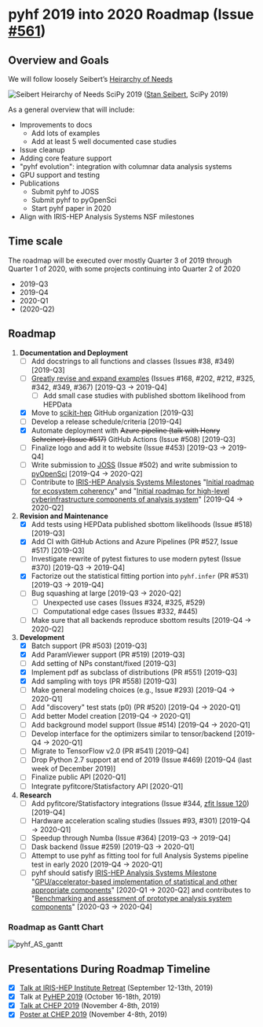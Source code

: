 # pyhf 2019 into 2020 Roadmap (Issue [#561](https://github.com/scikit-hep/pyhf/issues/561))

## Overview and Goals

We will follow loosely Seibert’s [Heirarchy of Needs](https://twitter.com/FRoscheck/status/1159158552298229763)

![Seibert Heirarchy of Needs SciPy 2019](https://pbs.twimg.com/media/EBYojw8XUAERJhZ?format=png)
([Stan Seibert](https://github.com/seibert), SciPy 2019)

As a general overview that will include:

- Improvements to docs
   - Add lots of examples
   - Add at least 5 well documented case studies
- Issue cleanup
- Adding core feature support
- "pyhf evolution": integration with columnar data analysis systems
- GPU support and testing
- Publications
   - Submit pyhf to JOSS
   - Submit pyhf to pyOpenSci
   - Start pyhf paper in 2020
- Align with IRIS-HEP Analysis Systems NSF milestones

## Time scale

The roadmap will be executed over mostly Quarter 3 of 2019 through Quarter 1 of 2020, with some projects continuing into Quarter 2 of 2020

- 2019-Q3
- 2019-Q4
- 2020-Q1
- (2020-Q2)

## Roadmap

1. **Documentation and Deployment**
   - [ ] Add docstrings to all functions and classes (Issues #38, #349) [2019-Q3]
   - [ ] [Greatly revise and expand examples](https://github.com/scikit-hep/pyhf/issues?q=is%3Aopen+is%3Aissue+label%3Adocs) (Issues #168, #202, #212, #325, #342, #349, #367) [2019-Q3 → 2019-Q4]
      - [ ] Add small case studies with published sbottom likelihood from HEPData
   - [x] Move to [scikit-hep](https://github.com/scikit-hep) GitHub organization [2019-Q3]
   - [ ] Develop a release schedule/criteria [2019-Q4]
   - [x] Automate deployment with ~~Azure pipeline (talk with Henry Schreiner) (Issue #517)~~ GitHub Actions (Issue #508) [2019-Q3]
   - [ ] Finalize logo and add it to website (Issue #453) [2019-Q3 → 2019-Q4]
   - [ ] Write submission to [JOSS](https://joss.theoj.org/) (Issue #502) and write submission to [pyOpenSci](https://www.pyopensci.org/) [2019-Q4 → 2020-Q2]
   - [ ] Contribute to [IRIS-HEP Analysis Systems Milestones](https://docs.google.com/spreadsheets/d/1VKpHlQWXu_p8AUv5E5H_BzqF_i7hh2Z-Id0XPwNHu8o/edit#gid=1864915304) "[Initial roadmap for ecosystem coherency](https://github.com/iris-hep/project-milestones/issues/8)" and "[Initial roadmap for high-level cyberinfrastructure components of analysis system](https://github.com/iris-hep/project-milestones/issues/11)" [2019-Q4 → 2020-Q2]
2. **Revision and Maintenance**
   - [x] Add tests using HEPData published sbottom likelihoods (Issue #518) [2019-Q3]
   - [x] Add CI with GitHub Actions and Azure Pipelines (PR #527, Issue #517) [2019-Q3]
   - [ ] Investigate rewrite of pytest fixtures to use modern pytest (Issue #370) [2019-Q3 → 2019-Q4]
   - [x] Factorize out the statistical fitting portion into `pyhf.infer` (PR #531) [2019-Q3 → 2019-Q4]
   - [ ] Bug squashing at large [2019-Q3 → 2020-Q2]
      - [ ] Unexpected use cases (Issues #324, #325, #529)
      - [ ] Computational edge cases (Issues #332, #445)
   - [ ] Make sure that all backends reproduce sbottom results [2019-Q4 → 2020-Q2]
3. **Development**
   - [x] Batch support (PR #503) [2019-Q3]
   - [x] Add ParamViewer support (PR #519) [2019-Q3]
   - [ ] Add setting of NPs constant/fixed [2019-Q3]
   - [x] Implement pdf as subclass of distributions (PR #551) [2019-Q3]
   - [x] Add sampling with toys (PR #558) [2019-Q3]
   - [ ] Make general modeling choices (e.g., Issue #293) [2019-Q4 → 2020-Q1]
   - [ ] Add "discovery" test stats (p0) (PR #520) [2019-Q4 → 2020-Q1]
   - [ ] Add better Model creation [2019-Q4 → 2020-Q1]
   - [ ] Add background model support (Issue #514) [2019-Q4 → 2020-Q1]
   - [ ] Develop interface for the optimizers similar to tensor/backend [2019-Q4 → 2020-Q1]
   - [ ] Migrate to TensorFlow v2.0 (PR #541) [2019-Q4]
   - [ ] Drop Python 2.7 support at end of 2019 (Issue #469) [2019-Q4 (last week of December 2019)]
   - [ ] Finalize public API [2020-Q1]
   - [ ] Integrate pyfitcore/Statisfactory API [2020-Q1]
4. **Research**
   - [ ] Add pyfitcore/Statisfactory integrations (Issue #344, [zfit Issue 120](https://github.com/zfit/zfit/issues/120)) [2019-Q4]
   - [ ] Hardware acceleration scaling studies (Issues #93, #301) [2019-Q4 → 2020-Q1]
   - [ ] Speedup through Numba (Issue #364) [2019-Q3 → 2019-Q4]
   - [ ] Dask backend (Issue #259) [2019-Q3 → 2020-Q1]
   - [ ] Attempt to use pyhf as fitting tool for full Analysis Systems pipeline test in early 2020 [2019-Q4 → 2020-Q1]
   - [ ] pyhf should satisfy [IRIS-HEP Analysis Systems Milestone](https://docs.google.com/spreadsheets/d/1VKpHlQWXu_p8AUv5E5H_BzqF_i7hh2Z-Id0XPwNHu8o/edit#gid=1864915304) "[GPU/accelerator-based implementation of statistical and other appropriate components](https://github.com/iris-hep/project-milestones/issues/15)" [2020-Q1 → 2020-Q2] and contributes to "[Benchmarking and assessment of prototype analysis system components](https://github.com/iris-hep/project-milestones/issues/17)" [2020-Q3 → 2020-Q4]

### Roadmap as Gantt Chart

![pyhf_AS_gantt](https://user-images.githubusercontent.com/5142394/64583069-53049180-d355-11e9-8b39-8b2a4599e21e.png)

## Presentations During Roadmap Timeline

- [x] [Talk at IRIS-HEP Institute Retreat](https://indico.cern.ch/event/840472/contributions/3564386/) (September 12-13th, 2019)
- [x] Talk at [PyHEP 2019](https://indico.cern.ch/event/833895/) (October 16-18th, 2019)
- [x] [Talk at CHEP 2019](https://indico.cern.ch/event/773049/contributions/3476143/) (November 4-8th, 2019)
- [x] [Poster at CHEP 2019](https://indico.cern.ch/event/773049/contributions/3476180/) (November 4-8th, 2019)
